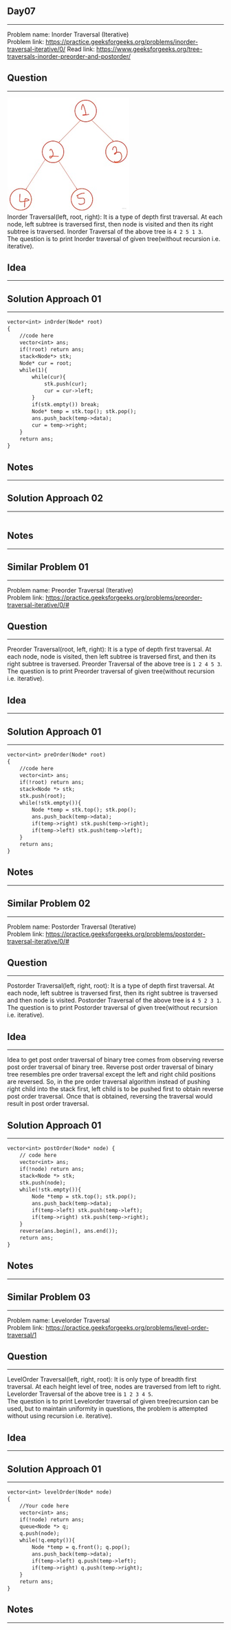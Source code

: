 ## Day07
--------
Problem name: Inorder Traversal (Iterative) <br>
Problem link: https://practice.geeksforgeeks.org/problems/inorder-traversal-iterative/0/
Read link: https://www.geeksforgeeks.org/tree-traversals-inorder-preorder-and-postorder/

## Question
-----------
![Tree](./../src/tree.jpg  "Tree") <br>
Inorder Traversal(left, root, right): It is a type of depth first traversal. At each node, left subtree is traversed first, then node is visited and then its right subtree is traversed. Inorder Traversal of the above tree is `4 2 5 1 3`. <br>
The question is to print Inorder traversal of given tree(without recursion i.e. iterative).

## Idea
-------


## Solution Approach 01
-----------------------
```
vector<int> inOrder(Node* root)
{
    //code here
    vector<int> ans;
    if(!root) return ans;
    stack<Node*> stk;
    Node* cur = root;
    while(1){
        while(cur){
            stk.push(cur);
            cur = cur->left;
        }
        if(stk.empty()) break;
        Node* temp = stk.top(); stk.pop();
        ans.push_back(temp->data);
        cur = temp->right;
    }
    return ans;
}
```

## Notes
--------

## Solution Approach 02
-----------------------
```
```

## Notes
--------

## Similar Problem 01
---------------------
Problem name: Preorder Traversal (Iterative) <br>
Problem link: https://practice.geeksforgeeks.org/problems/preorder-traversal-iterative/0/#

## Question
-----------
Preorder Traversal(root, left, right): It is a type of depth first traversal. At each node, node is visited, then left subtree is traversed first, and then its right subtree is traversed. Preorder Traversal of the above tree is `1 2 4 5 3`. <br>
The question is to print Preorder traversal of given tree(without recursion i.e. iterative).

## Idea
-------

## Solution Approach 01
-----------------------
```
vector<int> preOrder(Node* root)
{
    //code here
    vector<int> ans;
    if(!root) return ans;
    stack<Node *> stk;
    stk.push(root);
    while(!stk.empty()){
        Node *temp = stk.top(); stk.pop();
        ans.push_back(temp->data);
        if(temp->right) stk.push(temp->right);
        if(temp->left) stk.push(temp->left);
    }
    return ans;
}
```

## Notes
--------

## Similar Problem 02
---------------------
Problem name: Postorder Traversal (Iterative) <br>
Problem link: https://practice.geeksforgeeks.org/problems/postorder-traversal-iterative/0/#

## Question
-----------
Postorder Traversal(left, right, root): It is a type of depth first traversal. At each node, left subtree is traversed first, then its right subtree is traversed and then node is visited. Postorder Traversal of the above tree is `4 5 2 3 1`. <br>
The question is to print Postorder traversal of given tree(without recursion i.e. iterative).

## Idea
-------
Idea to get post order traversal of binary tree comes from observing reverse post order traversal of binary tree. Reverse post order traversal of binary tree resembles pre order traversal except the left and right child positions are reversed. So, in the pre order traversal algorithm instead of pushing right child into the stack first, left child is to be pushed first to obtain reverse post order traversal. Once that is obtained, reversing the traversal would result in post order traversal.

## Solution Approach 01
-----------------------
```
vector<int> postOrder(Node* node) {
    // code here
    vector<int> ans;
    if(!node) return ans;
    stack<Node *> stk;
    stk.push(node);
    while(!stk.empty()){
        Node *temp = stk.top(); stk.pop();
        ans.push_back(temp->data);
        if(temp->left) stk.push(temp->left);
        if(temp->right) stk.push(temp->right);
    }
    reverse(ans.begin(), ans.end());
    return ans;
}
```

## Notes
--------

## Similar Problem 03
---------------------
Problem name: Levelorder Traversal <br>
Problem link: https://practice.geeksforgeeks.org/problems/level-order-traversal/1

## Question
-----------
LevelOrder Traversal(left, right, root): It is only type of breadth first traversal. At each height level of tree, nodes are traversed from left to right. Levelorder Traversal of the above tree is `1 2 3 4 5`. <br>
The question is to print Levelorder traversal of given tree(recursion can be used, but to maintain uniformity in questions, the problem is attempted without using recursion i.e. iterative).

## Idea
-------

## Solution Approach 01
-----------------------
```
vector<int> levelOrder(Node* node)
{
    //Your code here
    vector<int> ans;
    if(!node) return ans;
    queue<Node *> q;
    q.push(node);
    while(!q.empty()){
        Node *temp = q.front(); q.pop();
        ans.push_back(temp->data);
        if(temp->left) q.push(temp->left);
        if(temp->right) q.push(temp->right);
    }
    return ans;
}
```

## Notes
--------
